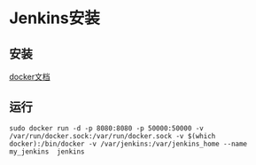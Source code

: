 # Jenkins安装

## 安装

[docker文档](https://hub.docker.com/_/jenkins/)

## 运行

```shell
sudo docker run -d -p 8080:8080 -p 50000:50000 -v /var/run/docker.sock:/var/run/docker.sock -v $(which docker):/bin/docker -v /var/jenkins:/var/jenkins_home --name my_jenkins  jenkins
```